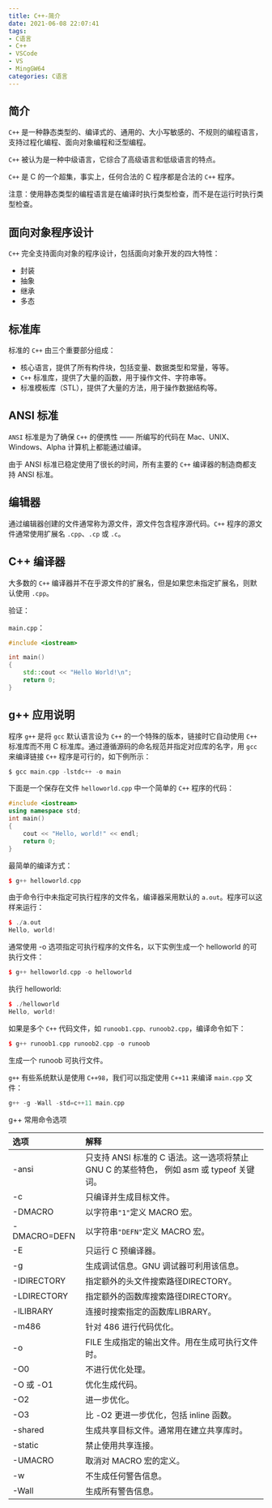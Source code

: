 ```yaml
---
title: C++-简介
date: 2021-06-08 22:07:41
tags:
- C语言
- C++
- VSCode
- VS
- MingGW64
categories: C语言
---
```

## 简介

`C++` 是一种静态类型的、编译式的、通用的、大小写敏感的、不规则的编程语言，支持过程化编程、面向对象编程和泛型编程。

`C++` 被认为是一种中级语言，它综合了高级语言和低级语言的特点。

`C++` 是 C 的一个超集，事实上，任何合法的 C 程序都是合法的 `C++` 程序。

注意：使用静态类型的编程语言是在编译时执行类型检查，而不是在运行时执行类型检查。

## 面向对象程序设计

`C++` 完全支持面向对象的程序设计，包括面向对象开发的四大特性：

* 封装
* 抽象
* 继承
* 多态

## 标准库

标准的 `C++` 由三个重要部分组成：

* 核心语言，提供了所有构件块，包括变量、数据类型和常量，等等。
* `C++` 标准库，提供了大量的函数，用于操作文件、字符串等。
* 标准模板库（STL），提供了大量的方法，用于操作数据结构等。

## ANSI 标准

`ANSI` 标准是为了确保 `C++` 的便携性 —— 所编写的代码在 Mac、UNIX、Windows、Alpha 计算机上都能通过编译。

由于 ANSI 标准已稳定使用了很长的时间，所有主要的 `C++` 编译器的制造商都支持 ANSI 标准。

## 编辑器

通过编辑器创建的文件通常称为源文件，源文件包含程序源代码。`C++` 程序的源文件通常使用扩展名 `.cpp`、`.cp` 或 `.c`。

## C++ 编译器

大多数的 `C++` 编译器并不在乎源文件的扩展名，但是如果您未指定扩展名，则默认使用 `.cpp`。

验证：

`main.cpp`：

```cpp
#include <iostream>

int main()
{
    std::cout << "Hello World!\n";
    return 0;
}
```

## g++ 应用说明

程序 `g++` 是将 `gcc` 默认语言设为 `C++` 的一个特殊的版本，链接时它自动使用 `C++` 标准库而不用 C 标准库。通过遵循源码的命名规范并指定对应库的名字，用 `gcc` 来编译链接 `C++` 程序是可行的，如下例所示：

```c
$ gcc main.cpp -lstdc++ -o main
```

下面是一个保存在文件 `helloworld.cpp` 中一个简单的 `C++` 程序的代码：

```cpp
#include <iostream>
using namespace std;
int main()
{
    cout << "Hello, world!" << endl;
    return 0;
}
```

最简单的编译方式：

```cpp
$ g++ helloworld.cpp
```

由于命令行中未指定可执行程序的文件名，编译器采用默认的 `a.out`。程序可以这样来运行：

```cpp
$ ./a.out
Hello, world!
```

通常使用 -o 选项指定可执行程序的文件名，以下实例生成一个 helloworld 的可执行文件：

```cpp
$ g++ helloworld.cpp -o helloworld
```

执行 helloworld:

```cpp
$ ./helloworld
Hello, world!
```

如果是多个 `C++` 代码文件，如 `runoob1.cpp、runoob2.cpp`，编译命令如下：

```cpp
$ g++ runoob1.cpp runoob2.cpp -o runoob
```

生成一个 runoob 可执行文件。

`g++` 有些系统默认是使用 `C++98`，我们可以指定使用 `C++11` 来编译 `main.cpp` 文件：

```cpp
g++ -g -Wall -std=c++11 main.cpp
```

g++ 常用命令选项

| 选项	| 解释 |
| :--- | :--- |
|-ansi	|只支持 ANSI 标准的 C 语法。这一选项将禁止 GNU C 的某些特色， 例如 asm 或 typeof 关键词。|
|-c	|只编译并生成目标文件。|
|-DMACRO	|以字符串`"1"`定义 MACRO 宏。|
|-DMACRO=DEFN	|以字符串`"DEFN"`定义 MACRO 宏。|
|-E	|只运行 C 预编译器。|
|-g	|生成调试信息。GNU 调试器可利用该信息。|
|-IDIRECTORY|	指定额外的头文件搜索路径DIRECTORY。|
|-LDIRECTORY|	指定额外的函数库搜索路径DIRECTORY。|
|-lLIBRARY|	连接时搜索指定的函数库LIBRARY。|
|-m486	|针对 486 进行代码优化。|
|-o	|FILE 生成指定的输出文件。用在生成可执行文件时。|
|-O0|	不进行优化处理。|
|-O	或 -O1 |优化生成代码。|
|-O2|	进一步优化。|
|-O3	|比 -O2 更进一步优化，包括 inline 函数。|
|-shared	|生成共享目标文件。通常用在建立共享库时。|
|-static	|禁止使用共享连接。|
|-UMACRO	|取消对 MACRO 宏的定义。|
|-w	|不生成任何警告信息。|
|-Wall	|生成所有警告信息。|
